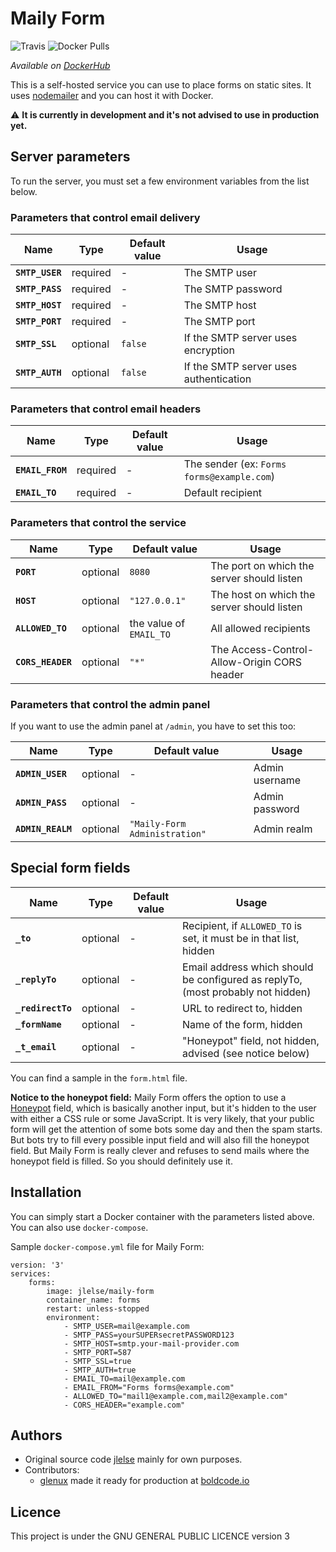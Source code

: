 
# Maily Form

![Travis](https://travis-ci.org/jlelse/Maily-Form.svg?branch=master) ![Docker Pulls](https://img.shields.io/docker/pulls/jlelse/maily-form.svg)

*Available on [DockerHub](https://hub.docker.com/r/jlelse/maily-form/)*

This is a self-hosted service you can use to place forms on static sites. It uses [nodemailer](https://nodemailer.com/about/) and you can host it with Docker. 


:warning: __It is currently in development and it's not advised to use in production yet.__

## Server parameters

To run the server, you must set a few environment variables from the list below.

### Parameters that control email delivery

| Name          | Type     | Default value | Usage                           |
|---------------|----------|---------|----------------------------------------|
| **`SMTP_USER`** | required |       - | The SMTP user                          |
| **`SMTP_PASS`** | required |       - | The SMTP password                      |
| **`SMTP_HOST`** | required |       - | The SMTP host                          |
| **`SMTP_PORT`** | required |       - | The SMTP port                          |
| **`SMTP_SSL`**  | optional | `false` | If the SMTP server uses encryption     |
| **`SMTP_AUTH`** | optional | `false` | If the SMTP server uses authentication |

### Parameters that control email headers

| Name          | Type     | Default value | Usage                           |
|----------------|----------|---|--------------------------------------------|
| **`EMAIL_FROM`** | required | - | The sender (ex: `Forms forms@example.com`) |
| **`EMAIL_TO`**   | required | - | Default recipient                          |


### Parameters that control the service

| Name          | Type     | Default value | Usage                           |
|---------------|----------|---------------|---------------------------------------------|
| **`PORT`**        | optional |        `8080` | The port on which the server should listen  |
| **`HOST`**        | optional | `"127.0.0.1"` | The host on which the server should listen  |
| **`ALLOWED_TO`**  | optional | the value of `EMAIL_TO` | All allowed recipients                      |
| **`CORS_HEADER`** | optional |         `"*"` | The Access-Control-Allow-Origin CORS header |

### Parameters that control the admin panel 

If you want to use the admin panel at `/admin`, you have to set this too:  

| Name          | Type     | Default value | Usage                           |
|--------------------|----------|-------------------------------|----------------|
| **`ADMIN_USER`** | optional |                             - | Admin username |
| **`ADMIN_PASS`** | optional |                             - | Admin password |
| **`ADMIN_REALM`**    | optional | `"Maily-Form Administration"` | Admin realm    |

## Special form fields

| Name              | Type     | Default value | Usage                           |
|-------------------|----------|---|----------------|
| **`_to`**         | optional | - | Recipient, if `ALLOWED_TO` is set, it must be in that list, hidden |
| **`_replyTo`**    | optional | - | Email address which should be configured as replyTo, (most probably not hidden)  |
| **`_redirectTo`** | optional | - | URL to redirect to, hidden |
| **`_formName`**   | optional | - | Name of the form, hidden  |
| **`_t_email`**    | optional | - | "Honeypot" field, not hidden, advised (see notice below)  |

You can find a sample in the `form.html` file.

**Notice to the honeypot field:** Maily Form offers the option to use a [Honeypot](https://en.wikipedia.org/wiki/Honeypot\_(computing)) field, which is basically another input, but it's hidden to the user with either a CSS rule or some JavaScript. It is very likely, that your public form will get the attention of some bots some day and then the spam starts. But bots try to fill every possible input field and will also fill the honeypot field. But Maily Form is really clever and refuses to send mails where the honeypot field is filled. So you should definitely use it.

## Installation

You can simply start a Docker container with the parameters listed above. You can also use `docker-compose`.

Sample `docker-compose.yml` file for Maily Form:

```
version: '3'
services:
    forms:
        image: jlelse/maily-form
        container_name: forms
        restart: unless-stopped
        environment:
            - SMTP_USER=mail@example.com
            - SMTP_PASS=yourSUPERsecretPASSWORD123
            - SMTP_HOST=smtp.your-mail-provider.com
            - SMTP_PORT=587
            - SMTP_SSL=true
            - SMTP_AUTH=true
            - EMAIL_TO=mail@example.com
            - EMAIL_FROM="Forms forms@example.com"
            - ALLOWED_TO="mail1@example.com,mail2@example.com"
            - CORS_HEADER="example.com"
```

## Authors 

* Original source code [jlelse](https://about.jlelse.de) mainly for own purposes.
* Contributors:
    * [glenux](https://glenux.net) made it ready for production at [boldcode.io](https://boldcode.io)

## Licence

This project is under the GNU GENERAL PUBLIC LICENCE version 3


